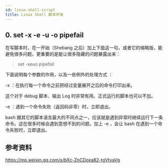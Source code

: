 ```yaml
---
id: linux-shell-script
title: Linux Shell 脚本开发
---
```


## 0. set -x -e -u -o pipefail

在写脚本时，在一开始（Shebang 之后）加上下面这一句，或者它的缩略版，能避免很多问题，更重要的是能让很多隐藏的问题暴露出来：

> set -xeuo pipefail

下面说明每个参数的作用，以及一些例外的处理方式 ：

-x ：在执行每一个命令之前把经过变量展开之后的命令打印出来。

这个对于 debug 脚本、输出 Log 时非常有用。正式运行的脚本也可以不加。

-e ：遇到一个命令失败（返回码非零）时，立即退出。

bash 跟其它的脚本语言最大的不同点之一，应该就是遇到异常时继续运行下一条命令。这在很多时候会遇到意想不到的问题。加上 -e ，会让 bash 在遇到一个命令失败时，立即退出。


## 参考资料

https://mp.weixin.qq.com/s/bXc-ZnCDoxa82-tgVtyaVg